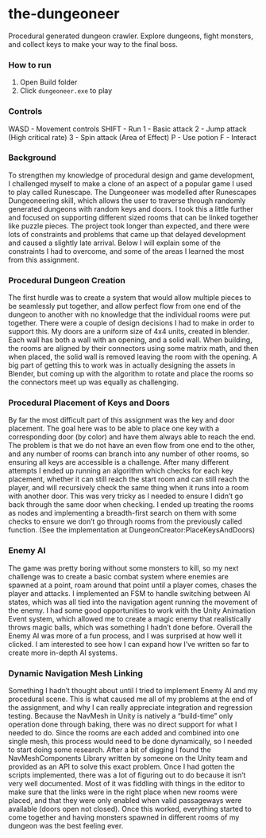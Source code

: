 # the-dungeoneer
Procedural generated dungeon crawler. Explore dungeons, fight monsters, and collect keys to make your way to the final boss.

### How to run
1. Open Build folder
2. Click `dungeoneer.exe` to play

### Controls
WASD - Movement controls
SHIFT - Run
1 - Basic attack
2 - Jump attack (High critical rate)
3 - Spin attack (Area of Effect)
P - Use potion
F - Interact

### Background
To strengthen my knowledge of procedural design and game development, I challenged myself to make a clone of an aspect of a popular game I used to play called Runescape. The Dungeoneer was modelled after Runescapes Dungeoneering skill, which allows the user to traverse through randomly generated dungeons with random keys and doors. I took this a little further and focused on supporting different sized rooms that can be linked together like puzzle pieces. The project took longer than expected, and there were lots of constraints and problems that came up that delayed development and caused a slightly late arrival. Below I will explain some of the constraints I had to overcome, and some of the areas I learned the most from this assignment.

### Procedural Dungeon Creation
The first hurdle was to create a system that would allow multiple pieces to be seamlessly put together, and allow perfect flow from one end of the dungeon to another with no knowledge that the individual rooms were put together. There were a couple of design decisions I had to make in order to support this. My doors are a uniform size of 4x4 units, created in blender. Each wall has both a wall with an opening, and a solid wall. When building, the rooms are aligned by their connectors using some matrix math, and then when placed, the solid wall is removed leaving the room with the opening. A big part of getting this to work was in actually designing the assets in Blender, but coming up with the algorithm to rotate and place the rooms so the connectors meet up was equally as challenging.

### Procedural Placement of Keys and Doors
By far the most difficult part of this assignment was the key and door placement. The goal here was to be able to place one key with a corresponding door (by color) and have them always able to reach the end. The problem is that we do not have an even flow from one end to the other, and any number of rooms can branch into any number of other rooms, so ensuring all keys are accessible is a challenge. After many different attempts I ended up running an algorithm which checks for each key placement, whether it can still reach the start room and can still reach the player, and will recursively check the same thing when it runs into a room with another door. This was very tricky as I needed to ensure I didn’t go back through the same door when checking. I ended up treating the rooms as nodes and implementing a breadth-first search on them with some checks to ensure we don’t go through rooms from the previously called function. (See the implementation at DungeonCreator:PlaceKeysAndDoors)

### Enemy AI
The game was pretty boring without some monsters to kill, so my next challenge was to create a basic combat system where enemies are spawned at a point, roam around that point until a player comes, chases the player and attacks. I implemented an FSM to handle switching between AI states, which was all tied into the navigation agent running the movement of the enemy. I had some good opportunities to work with the Unity Animation Event system, which allowed me to create a magic enemy that realistically throws magic balls, which was something I hadn’t done before. Overall the Enemy AI was more of a fun process, and I was surprised at how well it clicked. I am interested to see how I can expand how I’ve written so far to create more in-depth AI systems.

### Dynamic Navigation Mesh Linking
Something I hadn’t thought about until I tried to implement Enemy AI and my procedural scene. This is what caused me all of my problems at the end of the assignment, and why I can really appreciate integration and regression testing. Because the NavMesh in Unity is natively a “build-time” only operation done through baking, there was no direct support for what I needed to do. Since the rooms are each added and combined into one single mesh, this process would need to be done dynamically, so I needed to start doing some research. After a bit of digging I found the NavMeshComponents Library written by someone on the Unity team and provided as an API to solve this exact problem. Once I had gotten the scripts implemented, there was a lot of figuring out to do because it isn’t very well documented. Most of it was fiddling with things in the editor to make sure that the links were in the right place when new rooms were placed, and that they were only enabled when valid passageways were available (doors open not closed). Once this worked, everything started to come together and having monsters spawned in different rooms of my dungeon was the best feeling ever.
